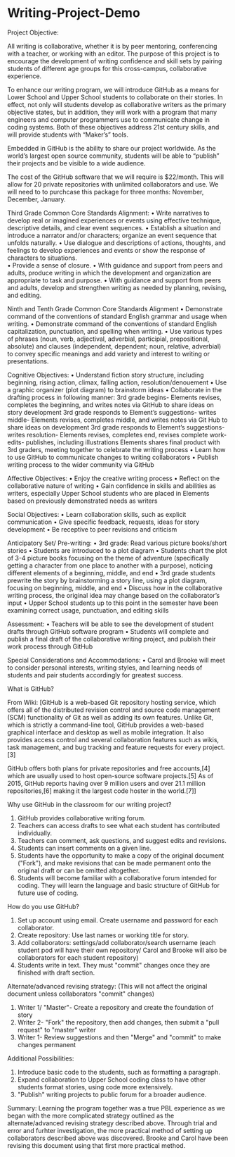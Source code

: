 # Writing-Project-Demo

Project Objective:

All writing is collaborative, whether it is by peer mentoring, conferencing with a teacher, or working with an editor. The purpose of this project is to encourage the development of writing confidence and skill sets by pairing students of different age groups for this cross-campus, collaborative experience.

To enhance our writing program, we will introduce GitHub as a means for Lower School and Upper School students to collaborate on their stories. In effect, not only will students develop as collaborative writers as the primary objective states, but in addition, they will work with a program that many engineers and computer programmers use to communicate change in coding systems. Both of these objectives address 21st century skills, and will provide students with “Maker’s” tools. 

Embedded in GitHub is the ability to share our project worldwide. As the world’s largest open source community, students will be able to “publish” their projects and be visible to a wide audience. 
 
The cost of the GitHub software that we will require is $22/month. This will allow for 20 private repositories with unlimited collaborators and use. We will need to to purchcase this package for three months: November, December, January. 

Third Grade Common Core Standards Alignment:
•	Write narratives to develop real or imagined experiences or events using effective technique, descriptive details, and clear event sequences. 
•	Establish a situation and introduce a narrator and/or characters; organize an event sequence that unfolds naturally.
•	Use dialogue and descriptions of actions, thoughts, and feelings to develop experiences and events or show the response of characters to situations.  
•	Provide a sense of closure. 
•	With guidance and support from peers and adults, produce writing in which the development and organization are appropriate to task and purpose. 
•	With guidance and support from peers and adults, develop and strengthen writing as needed by planning, revising, and editing. 

Ninth and Tenth Grade Common Core Standards Alignment
• Demonstrate command of the conventions of standard English grammar and usage when writing.
• Demonstrate command of the conventions of standard English capitalization, punctuation, and spelling when writing.
• Use various types of phrases (noun, verb, adjectival, adverbial, participial, prepositional, absolute) and clauses (independent, dependent; noun, relative, adverbial) to convey specific meanings and add variety and interest to writing or presentations.

Cognitive Objectives:
•	Understand fiction story structure, including beginning, rising action, climax, falling action, resolution/denouement
•	Use a graphic organizer (plot diagram) to brainstorm ideas 
•	Collaborate in the drafting process in following manner:
3rd grade begins- Elements revises, completes the beginning, and writes notes via GitHub to share ideas on story development
3rd grade responds to Element’s suggestions- writes middle- Elements revises, completes middle, and writes notes via Git Hub to share ideas on development
3rd grade responds to Element’s suggestions- writes resolution- Elements revises, completes end, revises complete work- edits- publishes, including illustrations
Elements shares final product with 3rd graders, meeting together to celebrate the writing process
•	Learn how to use GitHub to communicate changes to writing collaborators 
•	Publish writing process to the wider community via GitHub

Affective Objectives:
•	Enjoy the creative writing process
•	Reflect on the collaborative nature of writing 
• Gain confidence in skills and abilities as writers, especially Upper School students who are placed in Elements based on     previously demonstrated needs as writers 

Social Objectives:
•	Learn collaboration skills, such as explicit communication
•	Give specific feedback, requests, ideas for story development
•	Be receptive to peer revisions and criticism 

Anticipatory Set/ Pre-writing: 
•	3rd grade: Read various picture books/short stories 
•	Students are introduced to a plot diagram
•	Students chart the plot of 3-4 picture books focusing on the theme of adventure (specifically getting a character from one place to another with a purpose), noticing different elements of a beginning, middle, and end
•	3rd grade students prewrite the story by brainstorming a story line, using a plot diagram, focusing on beginning, middle, and end
•	Discuss how in the collaborative writing process, the original idea may change based on the collaborator’s input
• Upper School students up to this point in the semester have been examining correct usage, punctuation, and editing skills 

Assessment:
•	Teachers will be able to see the development of student drafts through GitHub software program
•	Students will complete and publish a final draft of the collaborative writing project, and publish their work process through GitHub 

Special Considerations and Accommodations:
•	Carol and Brooke will meet to consider personal interests, writing styles, and learning needs of students and pair students accordingly for greatest success.

What is GitHub?

From Wiki: [GitHub is a web-based Git repository hosting service, which offers all of the distributed revision control and source code management (SCM) functionality of Git as well as adding its own features. Unlike Git, which is strictly a command-line tool, GitHub provides a web-based graphical interface and desktop as well as mobile integration. It also provides access control and several collaboration features such as wikis, task management, and bug tracking and feature requests for every project.[3]

GitHub offers both plans for private repositories and free accounts,[4] which are usually used to host open-source software projects.[5] As of 2015, GitHub reports having over 9 million users and over 21.1 million repositories,[6] making it the largest code hoster in the world.[7]]

Why use GitHub in the classroom for our writing project?

1. GitHub provides collaborative writing forum.
2. Teachers can access drafts to see what each student has contributed individually.
3. Teachers can comment, ask questions, and suggest edits and revisions. 
4. Students can insert comments on a given line.
5. Students have the opportunity to make a copy of the original document ("Fork"), and make revisions that can be made permanent onto the original draft or can be omitted altogether. 
6. Students will become familiar with a collaborative forum intended for coding. They will learn the language and basic structure of GitHub for future use of coding. 

How do you use GitHub?
1. Set up account using email. Create username and password for each collaborator. 
2. Create repository: Use last names or working title for story. 
3. Add collaborators: settings/add collaborator/search username (each student pod will have their own repository/ Carol and Brooke will also be collaborators for each student repository)
4. Students write in text. They must "commit" changes once they are finished with draft section. 

Alternate/advanced revising strategy: (This will not affect the original document unless collaborators "commit" changes)
1. Writer 1/ "Master"- Create a repository and create the foundation of story
2. Writer 2- "Fork" the repository, then add changes, then submit a "pull request" to "master" writer
3. Writer 1- Review suggestions and then "Merge" and "commit" to make changes permanent 

Additional Possibilities: 
1. Introduce basic code to the students, such as formatting a paragraph.
2. Expand collaboration to Upper School coding class to have other students format stories, using code more extensively.
3. "Publish" writing projects to public forum for a broader audience. 

Summary:  Learning the program together was a true PBL experience as we began with the more complicated strategy outlined as the alternate/advanced revising strategy described above. Through trial and error and furhter investigation, the more practical method of setting up collaborators described above was discovered. Brooke and Carol have been revising this document using that first more practical method.


